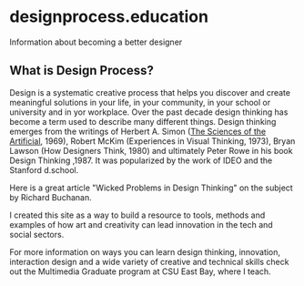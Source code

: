 # designprocess.education
Information about becoming a better designer


## What is Design Process?

Design is a systematic creative process that helps you discover and create meaningful solutions in your life, in your community, in your school or university and in yor workplace. Over the past decade design thinking has become a term used to describe many different things. Design thinking emerges from the writings of Herbert A. Simon (<a href="http://amzn.to/2odcjwm">The Sciences of the Artificial</a>, 1969), Robert McKim (Experiences in Visual Thinking, 1973), Bryan Lawson (How Designers Think, 1980) and ultimately Peter Rowe in his book Design Thinking ,1987. It was popularized by the work of IDEO and the Stanford d.school.

Here is a great article "Wicked Problems in Design Thinking" on the subject by Richard Buchanan.


I created this site as a way to build a resource to tools, methods and examples of how art and creativity can lead innovation in the tech and social sectors.

For more information on ways you can learn design thinking, innovation, interaction design and a wide variety of creative and technical skills check out the Multimedia Graduate program at CSU East Bay, where I teach.
